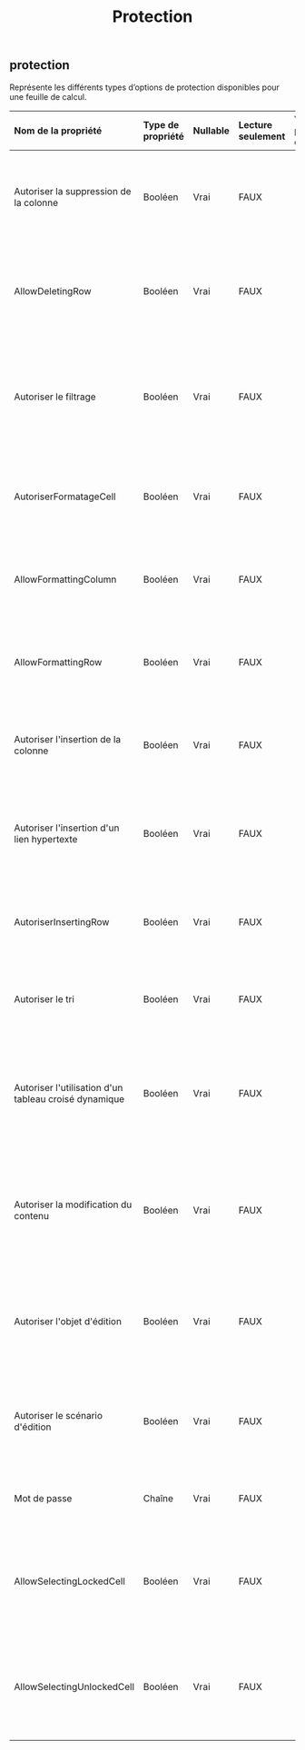 ﻿---
title: Protection
second_title: Aspose.Cells Cloud Documen
type: docs
url: /fr/specification/model/protection/
description: "Aspose.Cells Spécification du modèle Cloud : Protection. Gérez sans effort Excel et d'autres feuilles de calcul avec des fonctionnalités telles que l'ouverture, la génération, l'édition, le fractionnement, la fusion, la comparaison et la conversion."
weight: 50
---
## **protection**

 Représente les différents types d’options de protection disponibles pour une feuille de calcul.

| Nom de la propriété| Type de propriété| Nullable| Lecture seulement| Valeur par défaut| Description|
|:- |:- |:- |:- |:- |:- |
| Autoriser la suppression de la colonne| Booléen| Vrai| FAUX|| Représente si la suppression de colonnes est autorisée sur une feuille de calcul protégée.|
| AllowDeletingRow| Booléen| Vrai| FAUX|| Représente si la suppression de lignes est autorisée sur une feuille de calcul protégée.|
| Autoriser le filtrage| Booléen| Vrai| FAUX|| Représente si l'utilisateur est autorisé à utiliser un filtre automatique créé avant que la feuille ne soit protégée.|
| AutoriserFormatageCell| Booléen| Vrai| FAUX|| Représente si le formatage des cellules est autorisé sur une feuille de calcul protégée.|
| AllowFormattingColumn| Booléen| Vrai| FAUX|| Représente si le formatage des colonnes est autorisé sur une feuille de calcul protégée|
| AllowFormattingRow| Booléen| Vrai| FAUX|| Représente si le formatage des lignes est autorisé sur une feuille de calcul protégée|
| Autoriser l'insertion de la colonne| Booléen| Vrai| FAUX||Représente si l'insertion de colonnes est autorisée sur une feuille de calcul protégée|
| Autoriser l'insertion d'un lien hypertexte| Booléen| Vrai| FAUX|| Représente si l'insertion de liens hypertexte est autorisée sur une feuille de calcul protégée|
| AutoriserInsertingRow| Booléen| Vrai| FAUX|| Représente si l'insertion de lignes est autorisée sur une feuille de calcul protégée|
| Autoriser le tri| Booléen| Vrai| FAUX|| Représente si l’option de tri est autorisée sur une feuille de calcul protégée.|
| Autoriser l'utilisation d'un tableau croisé dynamique| Booléen| Vrai| FAUX|| Représente si l'utilisateur est autorisé à manipuler des tableaux croisés dynamiques sur une feuille de calcul protégée.|
| Autoriser la modification du contenu| Booléen| Vrai| FAUX|| Représente si l'utilisateur est autorisé à modifier le contenu des cellules verrouillées sur une feuille de calcul protégée.|
| Autoriser l'objet d'édition| Booléen| Vrai| FAUX|| Représente si l'utilisateur est autorisé à manipuler des objets de dessin sur une feuille de calcul protégée.|
| Autoriser le scénario d'édition| Booléen| Vrai| FAUX|| Indique si l'utilisateur est autorisé à modifier des scénarios sur une feuille de calcul protégée.|
| Mot de passe| Chaîne| Vrai| FAUX|| Représente le mot de passe pour protéger la feuille de calcul.|
| AllowSelectingLockedCell| Booléen| Vrai| FAUX||Représente si l’utilisateur est autorisé à sélectionner des cellules verrouillées sur une feuille de calcul protégée.|
| AllowSelectingUnlockedCell| Booléen| Vrai| FAUX|| Représente si l'utilisateur est autorisé à sélectionner des cellules déverrouillées sur une feuille de calcul protégée.|

